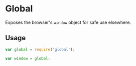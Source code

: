 # Global

Exposes the browser's `window` object for safe use elsewhere.

## Usage
```javascript
var global = require('global');

var window = global;
```
